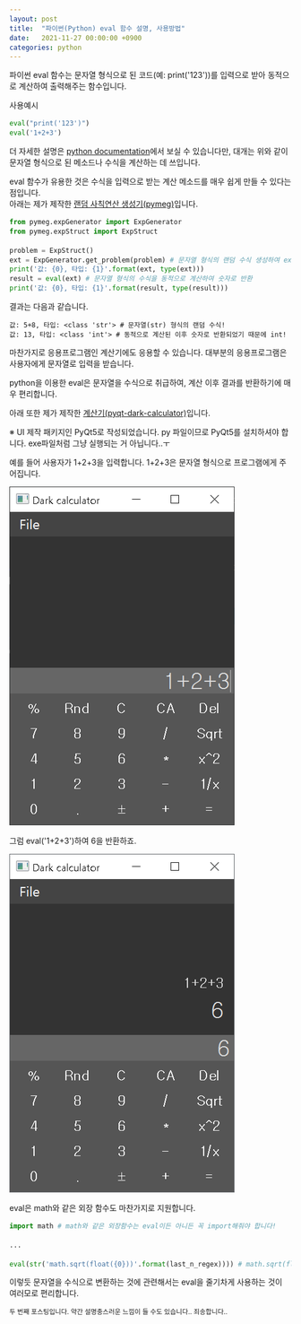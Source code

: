 ```yaml
---
layout: post
title:  "파이썬(Python) eval 함수 설명, 사용방법"
date:   2021-11-27 00:00:00 +0900
categories: python
---
```

파이썬 eval 함수는 문자열 형식으로 된 코드(예: print('123'))를 입력으로 받아 동적으로 계산하여 출력해주는 함수입니다.

사용예시
```python
eval("print('123')")
eval('1+2+3')
```

더 자세한 설명은 <a href="https://docs.python.org/3/library/functions.html#eval">python documentation</a>에서 보실 수 있습니다만, 대개는 위와 같이 문자열 형식으로 된 메소드나 수식을 계산하는 데 쓰입니다.

eval 함수가 유용한 것은 수식을 입력으로 받는 계산 메소드를 매우 쉽게 만들 수 있다는 점입니다.<br>
아래는 제가 제작한 <a href="https://github.com/yjg30737/pymeg.git">랜덤 사칙연산 생성기(pymeg)</a>입니다.

```python
from pymeg.expGenerator import ExpGenerator
from pymeg.expStruct import ExpStruct

problem = ExpStruct()
ext = ExpGenerator.get_problem(problem) # 문자열 형식의 랜덤 수식 생성하여 ext에 반환 
print('값: {0}, 타입: {1}'.format(ext, type(ext)))
result = eval(ext) # 문자열 형식의 수식을 동적으로 계산하여 숫자로 반환
print('값: {0}, 타입: {1}'.format(result, type(result)))
```

결과는 다음과 같습니다.
```
값: 5+8, 타입: <class 'str'> # 문자열(str) 형식의 랜덤 수식!
값: 13, 타입: <class 'int'> # 동적으로 계산된 이후 숫자로 반환되었기 때문에 int!
```

마찬가지로 응용프로그램인 계산기에도 응용할 수 있습니다. 대부분의 응용프로그램은 사용자에게 문자열로 입력을 받습니다. 

python을 이용한 eval은 문자열을 수식으로 취급하여, 계산 이후 결과를 반환하기에 매우 편리합니다.

아래 또한 제가 제작한 <a href="https://github.com/yjg30737/pyqt-dark-calculator.git">계산기(pyqt-dark-calculator)</a>입니다.

※ UI 제작 패키지인 PyQt5로 작성되었습니다. py 파일이므로 PyQt5를 설치하셔야 합니다. exe파일처럼 그냥 실행되는 거 아닙니다..ㅜ

예를 들어 사용자가 1+2+3을 입력합니다. 1+2+3은 문자열 형식으로 프로그램에게 주어집니다.

![example1](/images/eval_example1.png)

그럼 eval('1+2+3')하여 6을 반환하죠.

![example](/images/eval_example2.png)

eval은 math와 같은 외장 함수도 마찬가지로 지원합니다.

```python
import math # math와 같은 외장함수는 eval이든 아니든 꼭 import해줘야 합니다!

...

eval(str('math.sqrt(float({0}))'.format(last_n_regex)))) # math.sqrt(float(..)) 제곱근 계산하는 함수입니다.
```

이렇듯 문자열을 수식으로 변환하는 것에 관련해서는 eval을 줄기차게 사용하는 것이 여러모로 편리합니다.

<small>두 번째 포스팅입니다. 약간 설명충스러운 느낌이 들 수도 있습니다.. 죄송합니다..</small>






 



